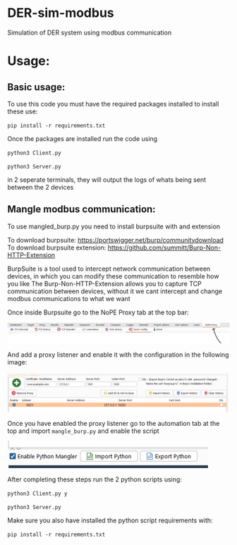 # DER-sim-modbus
Simulation of DER system using modbus communication

# Usage:

## Basic usage:
To use this code you must have the required packages installed to install these use:

`pip install -r requirements.txt`

Once the packages are installed run the code using

`python3 Client.py`

`python3 Server.py` 

in 2 seperate terminals, they will output the logs of whats being sent between the 2 devices

## Mangle modbus communication:
To use mangled_burp.py you need to install burpsuite with and extension

To download burpsuite: https://portswigger.net/burp/communitydownload
To download burpsuite extension: https://github.com/summitt/Burp-Non-HTTP-Extension

BurpSuite is a tool used to intercept network communication between devices, in which you can modify these communication to resemble how you like
The Burp-Non-HTTP-Extension allows you to capture TCP communication between devices, without it we cant intercept and change modbus communications to what we want

Once inside Burpsuite go to the NoPE Proxy tab at the top bar:

![NoPE Proxy Tab](https://raw.githubusercontent.com/TeddyCom1/DER-sim-modbus/main/Pictures/NoPE_proxy_top_bar.jpg)

And add a proxy listener and enable it with the configuration in the following image:

![NoPE Proxy Settings](https://raw.githubusercontent.com/TeddyCom1/DER-sim-modbus/main/Pictures/NoPE_proxy_proxy_setting.jpg)

Once you have enabled the proxy listener go to the automation tab at the top and import `mangle_burp.py` and enable the script

![Python Mangler](https://raw.githubusercontent.com/TeddyCom1/DER-sim-modbus/main/Pictures/import_python_mangler.jpg)

After completing these steps run the 2 python scripts using:

`python3 Client.py y`

`python3 Server.py`

Make sure you also have installed the python script requirements with:

`pip install -r requirements.txt`

